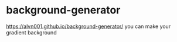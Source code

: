 # background-generator
https://alvn001.github.io/background-generator/
you can make your gradient background
